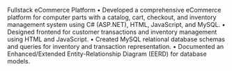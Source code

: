 Fullstack eCommerce Platform
•	Developed a comprehensive eCommerce platform for computer parts with a catalog, cart, checkout, and inventory management system using C# (ASP.NET), HTML, JavaScript, and MySQL.
•	Designed frontend for customer transactions and inventory management using HTML and JavaScript.
•	Created MySQL relational database schemas and queries for inventory and transaction representation.
•	Documented an Enhanced/Extended Entity-Relationship Diagram (EERD) for database models.
